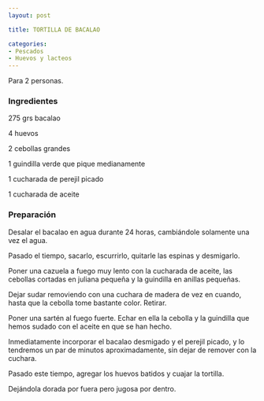```yaml
---
layout: post

title: TORTILLA DE BACALAO

categories:
- Pescados
- Huevos y lacteos
---
```

Para 2 personas.

<h3>Ingredientes</h3>

275 grs  bacalao

4 huevos

2 cebollas grandes

1 guindilla verde que pique medianamente

1 cucharada de perejil picado

1 cucharada de aceite

<h3>Preparación</h3>

Desalar el bacalao en agua durante 24 horas, cambiándole solamente una vez el agua.

Pasado el tiempo, sacarlo, escurrirlo, quitarle las espinas y desmigarlo.

Poner una cazuela a fuego muy lento con la cucharada de aceite, las cebollas cortadas en juliana pequeña y la guindilla en anillas pequeñas.

Dejar sudar removiendo con una cuchara de madera de vez en cuando, hasta que la cebolla tome bastante color. Retirar.

Poner una sartén al fuego fuerte. Echar en ella la cebolla y la guindilla que hemos sudado con el aceite en que se han hecho.

Inmediatamente incorporar el bacalao desmigado y el perejil picado, y lo tendremos un par de minutos aproximadamente, sin dejar de remover con la cuchara.

Pasado este tiempo, agregar los huevos batidos y cuajar la tortilla.

Dejándola dorada por fuera pero jugosa por dentro.